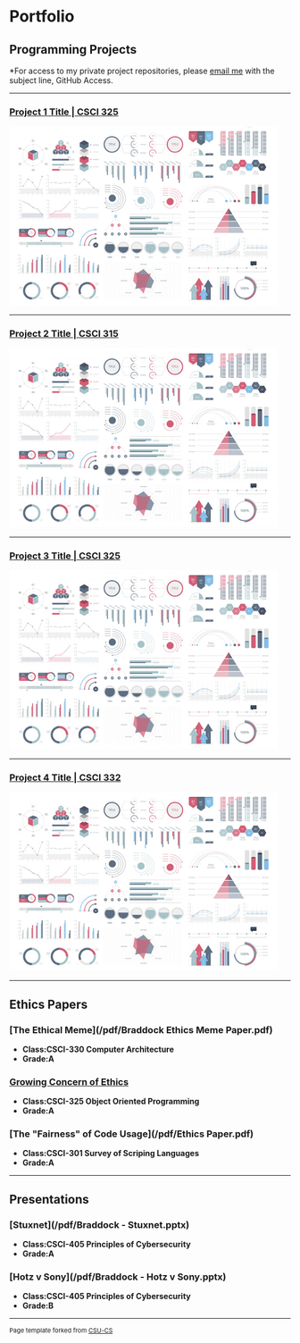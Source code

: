 Portfolio
=========

Programming Projects
--------------------

*For access to my private project repositories, please [email me](mailto:example@csustudent.net?subject=GitHub%20Access) with the subject line, GitHub Access.

---
### [Project 1 Title | CSCI 325](project1)

![Project 1 Thumbnail Name](images/dummy_thumbnail.jpg)

---
### [Project 2 Title | CSCI 315](project2)

![Project 2 Thumbnail Name](images/dummy_thumbnail.jpg)

---
### [Project 3 Title | CSCI 325](project3)

![Project 3 Thumbnail Name](images/dummy_thumbnail.jpg)

---
### [Project 4 Title | CSCI 332](project4)

![Project 4 Thumbnail Name](images/dummy_thumbnail.jpg)

---

Ethics Papers
-------------

### [The Ethical Meme](/pdf/Braddock Ethics Meme Paper.pdf)

-   **Class:CSCI-330 Computer Architecture**  
-   **Grade:A**

### [Growing Concern of Ethics](/pdf/EthicsJacobBraddockSP24.pdf)

-   **Class:CSCI-325 Object Oriented Programming** 
-   **Grade:A**

### [The "Fairness" of Code Usage](/pdf/Ethics Paper.pdf)

-   **Class:CSCI-301 Survey of Scriping Languages** 
-   **Grade:A**

---

Presentations
-------------

### [Stuxnet](/pdf/Braddock - Stuxnet.pptx)

- **Class:CSCI-405 Principles of Cybersecurity** 
- **Grade:A**


### [Hotz v Sony](/pdf/Braddock - Hotz v Sony.pptx)

- **Class:CSCI-405 Principles of Cybersecurity** 
- **Grade:B**

---

<p style="font-size:11px">Page template forked from <a href="https://github.com/csu-cs/csci-portfolio">CSU-CS</a></p>
<!-- Remove above link if you don't want to attributive -->
